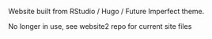 Website built from RStudio / Hugo / Future Imperfect theme.

No longer in use, see website2 repo for current site files 
